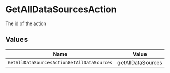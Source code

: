 # GetAllDataSourcesAction

The id of the action


## Values

| Name                                       | Value                                      |
| ------------------------------------------ | ------------------------------------------ |
| `GetAllDataSourcesActionGetAllDataSources` | getAllDataSources                          |